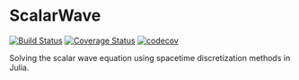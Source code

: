 # ScalarWave

[![Build Status](https://travis-ci.org/soham1112/ScalarWave.jl.svg?branch=master)](https://travis-ci.org/soham1112/ScalarWave.jl)
[![Coverage Status](https://coveralls.io/repos/github/soham1112/ScalarWave.jl/badge.svg?branch=master)](https://coveralls.io/github/soham1112/ScalarWave.jl?branch=master)
[![codecov](https://codecov.io/gh/soham1112/ScalarWave.jl/branch/master/graph/badge.svg)](https://codecov.io/gh/soham1112/ScalarWave.jl)

Solving the scalar wave equation using spacetime discretization methods in Julia.
